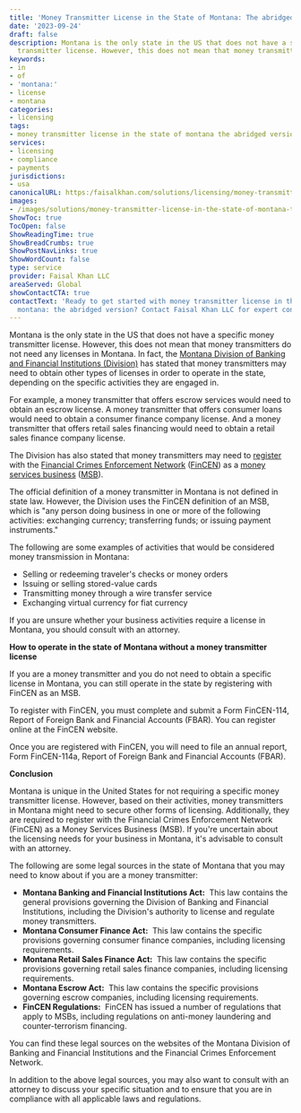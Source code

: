 ```yaml
---
title: 'Money Transmitter License in the State of Montana: The abridged version'
date: '2023-09-24'
draft: false
description: Montana is the only state in the US that does not have a specific money
  transmitter license. However, this does not mean that money transmitters do no...
keywords:
- in
- of
- 'montana:'
- license
- montana
categories:
- licensing
tags:
- money transmitter license in the state of montana the abridged version
services:
- licensing
- compliance
- payments
jurisdictions:
- usa
canonicalURL: https:/faisalkhan.com/solutions/licensing/money-transmitter-license-mtl/money-transmitter-license-in-the-state-of-montana-the-abridged-version/
images:
- /images/solutions/money-transmitter-license-in-the-state-of-montana-the-abridged-version.webp
ShowToc: true
TocOpen: false
ShowReadingTime: true
ShowBreadCrumbs: true
ShowPostNavLinks: true
ShowWordCount: false
type: service
provider: Faisal Khan LLC
areaServed: Global
showContactCTA: true
contactText: 'Ready to get started with money transmitter license in the state of
  montana: the abridged version? Contact Faisal Khan LLC for expert consultation.'
---
```


Montana is the only state in the US that does not have a specific money transmitter license. However, this does not mean that money transmitters do not need any licenses in Montana. In fact, the [Montana Division of Banking and Financial Institutions (Division)](https://banking.mt.gov/) has stated that money transmitters may need to obtain other types of licenses in order to operate in the state, depending on the specific activities they are engaged in.

For example, a money transmitter that offers escrow services would need to obtain an escrow license. A money transmitter that offers consumer loans would need to obtain a consumer finance company license. And a money transmitter that offers retail sales financing would need to obtain a retail sales finance company license.

The Division has also stated that money transmitters may need to [register](https://faisalkhan.com/learn/explainers/fincen-registration/) with the [Financial Crimes Enforcement Network](https://faisalkhan.com/learn/explainers/financial-crimes-enforcement-network-fincen/) ([FinCEN](https://faisalkhan.com/learn/explainers/financial-crimes-enforcement-network-fincen/)) as a [money services business](https://faisalkhan.com/learn/explainers/money-services-business-msb/) ([MSB](https://faisalkhan.com/learn/explainers/money-services-business-msb/)).

The official definition of a money transmitter in Montana is not defined in state law. However, the Division uses the FinCEN definition of an MSB, which is "any person doing business in one or more of the following activities: exchanging currency; transferring funds; or issuing payment instruments."

The following are some examples of activities that would be considered money transmission in Montana:

  * Selling or redeeming traveler's checks or money orders
  * Issuing or selling stored-value cards
  * Transmitting money through a wire transfer service
  * Exchanging virtual currency for fiat currency

If you are unsure whether your business activities require a license in Montana, you should consult with an attorney.

**How to operate in the state of Montana without a money transmitter license**

If you are a money transmitter and you do not need to obtain a specific license in Montana, you can still operate in the state by registering with FinCEN as an MSB.

To register with FinCEN, you must complete and submit a Form FinCEN-114, Report of Foreign Bank and Financial Accounts (FBAR). You can register online at the FinCEN website.

Once you are registered with FinCEN, you will need to file an annual report, Form FinCEN-114a, Report of Foreign Bank and Financial Accounts (FBAR).

**Conclusion**

Montana is unique in the United States for not requiring a specific money transmitter license. However, based on their activities, money transmitters in Montana might need to secure other forms of licensing. Additionally, they are required to register with the Financial Crimes Enforcement Network (FinCEN) as a Money Services Business (MSB). If you're uncertain about the licensing needs for your business in Montana, it's advisable to consult with an attorney.

The following are some legal sources in the state of Montana that you may need to know about if you are a money transmitter:

  * **Montana Banking and Financial Institutions Act:**  This law contains the general provisions governing the Division of Banking and Financial Institutions, including the Division's authority to license and regulate money transmitters.
  * **Montana Consumer Finance Act:**  This law contains the specific provisions governing consumer finance companies, including licensing requirements.
  * **Montana Retail Sales Finance Act:**  This law contains the specific provisions governing retail sales finance companies, including licensing requirements.
  * **Montana Escrow Act:**  This law contains the specific provisions governing escrow companies, including licensing requirements.
  * **FinCEN Regulations:**  FinCEN has issued a number of regulations that apply to MSBs, including regulations on anti-money laundering and counter-terrorism financing.

You can find these legal sources on the websites of the Montana Division of Banking and Financial Institutions and the Financial Crimes Enforcement Network.

In addition to the above legal sources, you may also want to consult with an attorney to discuss your specific situation and to ensure that you are in compliance with all applicable laws and regulations.